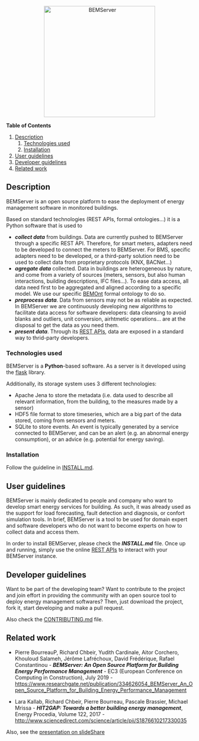 

<p align="center"><img src="docs/BEM%20SERVER-Color-rgb-logo.png" alt="BEMServer" width="300"/></p>


**Table of Contents**

1. [Description](#description)
    1. [Technologies used](#technologies)
    2. [Installation](#installation)
2. [User guidelines](#user)
3. [Developer guidelines](#developer)
4. [Related work](#documentation)



## Description <a name="description"></a>

BEMServer is an open source platform to ease the deployment of energy management software in monitored buildings.

Based on standard technologies (REST APIs, formal ontologies...) it is a Python software that is used to

- ***collect data*** from buildings. Data are currently pushed to BEMServer through a specific REST API. Therefore, for smart meters, adapters need to be developed to connect the meters to BEMServer. For BMS, specific adapters need to be developed, or a third-party solution need to be used to collect data from proprietary protocols (KNX, BACNet...)
- ***agregate data*** collected. Data in buildings are heterogeneous by nature, and come from a variety of sources (meters, sensors, but also human interactions, building descriptions, IFC files...). To ease data access, all data need first to be aggregated and aligned according to a specific model. We use our specific [BEMOnt](https://github.com/HIT2GAP-EU-PROJECT/BEMOnt) formal ontology to do so.
- ***preprocess data***. Data from sensors may not be as reliable as expected. In BEMServer we are continuously developing new algorithms to facilitate data access for software developers: data cleansing to avoid blanks and outliers, unit conversion, airhtmetic operations... are at the disposal to get the data as you need them.
- ***present data***. Through its [REST APIs](https://h2g-platform-core.nobatek.com/api/v0/api-docs/redoc), data are exposed in a standard way to thrid-party developers.

### Technologies used <a name="technologies"></a>

BEMServer is a **Python**-based software. As a server is it developed using the [flask](https://palletsprojects.com/p/flask/) library.

Additionally, its storage system uses 3 different technologies:
- Apache Jena to store the metadata (i.e. data used to describe all relevant information, from the building, to the measures made by a sensor)
- HDF5 file format to store timeseries, which are a big part of the data stored, coming from sensors and meters.
- SQLite to store events. An event is typically generated by a service connected to BEMServer, and can be an alert (e.g. an abnormal energy consumption), or an advice (e.g. potential for energy saving).

### Installation <a name="installation"></a>

Follow the guideline in [INSTALL.md](INSTALL.md).


## User guidelines <a name="user"></a>

BEMServer is mainly dedicated to people and company who want to develop smart energy services for building. As such, it was already used as the support for load forecasting, fault detection and diagnosis, or confort simulation tools. In brief, BEMServer is a tool to be used for domain expert and software developers who do not want to become experts on how to collect data and access them.

In order to install BEMServer, please check the ***INSTALL.md*** file. Once up and running, simply use the online [REST APIs](https://h2g-platform-core.nobatek.com/api/v0/api-docs/redoc) to interact with your BEMServer instance.

## Developer guidelines <a name="developer"></a>

Want to be part of the developing team? Want to contribute to the project and join effort in providing the community with an open source tool to deploy energy management softwares? Then, just download the project, fork it, start developing and make a pull request.

Also check the [CONTRIBUTING.md](CONTRIBUTING.md) file.

## Related work <a name="documentation"></a>

- Pierre BourreauP, Richard Chbeir, Yudith Cardinale, Aitor Corchero, Khouloud Salameh, Jérôme Lafréchoux, David Frédérique, Rafael Constantinou - ***BEMServer: An Open Source Platform for Building Energy Performance Management*** - EC3 (European Conference on Computing in Construction), July 2019 - https://www.researchgate.net/publication/334626054_BEMServer_An_Open_Source_Platform_for_Building_Energy_Performance_Management


- Lara Kallab, Richard Chbeir, Pierre Bourreau, Pascale Brassier, Michael Mrissa - ***HIT2GAP: Towards a better building energy management***, Energy Procedia, Volume 122, 2017 - http://www.sciencedirect.com/science/article/pii/S1876610217330035

Also, see the [presentation on slideShare](https://www.slideshare.net/pbourreau/bemserver-open-source-platform-for-building-energy-management)
